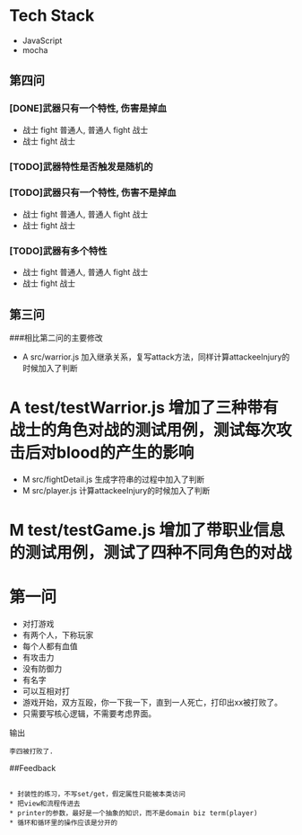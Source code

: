 # Tech Stack

* JavaScript
* mocha

## 第四问

### [DONE]武器只有一个特性, 伤害是掉血
* 战士 fight 普通人, 普通人 fight 战士
* 战士 fight 战士

### [TODO]武器特性是否触发是随机的

### [TODO]武器只有一个特性, 伤害不是掉血
* 战士 fight 普通人, 普通人 fight 战士
* 战士 fight 战士
 
### [TODO]武器有多个特性
* 战士 fight 普通人, 普通人 fight 战士
* 战士 fight 战士


## 第三问

###相比第二问的主要修改

* A src/warrior.js 加入继承关系，复写attack方法，同样计算attackeeInjury的时候加入了判断
# A test/testWarrior.js 增加了三种带有战士的角色对战的测试用例，测试每次攻击后对blood的产生的影响
* M src/fightDetail.js 生成字符串的过程中加入了判断
* M src/player.js 计算attackeeInjury的时候加入了判断
# M test/testGame.js 增加了带职业信息的测试用例，测试了四种不同角色的对战



# 第一问

* 对打游戏
* 有两个人，下称玩家
* 每个人都有血值
* 有攻击力
* 没有防御力
* 有名字
* 可以互相对打
* 游戏开始，双方互殴，你一下我一下，直到一人死亡，打印出xx被打败了。
* 只需要写核心逻辑，不需要考虑界面。
 
输出

    李四被打败了.


##Feedback

```

* 封装性的练习，不写set/get，假定属性只能被本类访问
* 把view和流程传进去
* printer的参数，最好是一个抽象的知识，而不是domain biz term(player)
* 循环和循环里的操作应该是分开的

```    